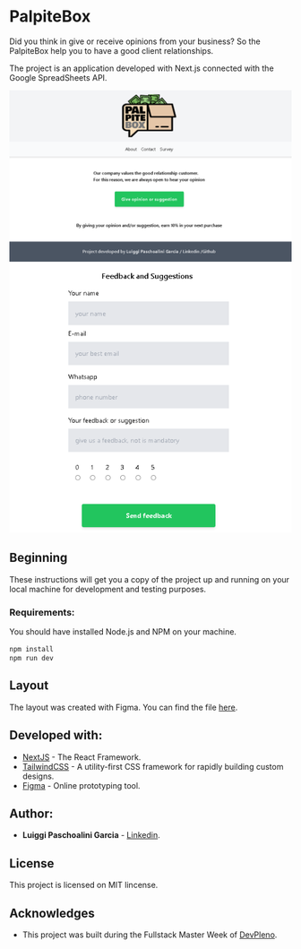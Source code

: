 # PalpiteBox

Did you think in give or receive opinions from 
your business? So the PalpiteBox help you to have
a good client relationships.

The project is an application developed with Next.js
connected with the Google SpreadSheets API.

<img src="https://github.com/luiggigarcia/palpitebox-next.js/blob/main/components/Layout/layout.png" />
<img src="https://github.com/luiggigarcia/palpitebox-next.js/blob/main/components/Layout/layout02.png" />

## Beginning
These instructions will get you a copy of the project up and running on your local machine for
development and testing purposes.

### Requirements:
You should have installed Node.js and NPM on your
machine.

```
npm install
npm run dev
```

## Layout
The layout was created with Figma. You can find
the file [here](link-do-figma).

## Developed with:
* [NextJS](https://nextjs.org/) - The React Framework.
* [TailwindCSS](https://tailwindcss.com/) - A utility-first CSS framework for rapidly building custom designs.
* [Figma](https://figma.com/) - Online prototyping tool.

## Author:
* **Luiggi Paschoalini Garcia** - [Linkedin](https://linkedin.com/luiggigarcia/).

## License
This project is licensed on MIT lincense.

## Acknowledges
* This project was built during the Fullstack Master Week of [DevPleno](https://devpleno.com).

